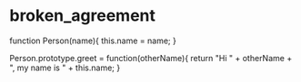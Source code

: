 # broken_agreement

function Person(name){
  this.name = name;
}

Person.prototype.greet = function(otherName){
  return "Hi " + otherName + ", my name is " + this.name;
}
